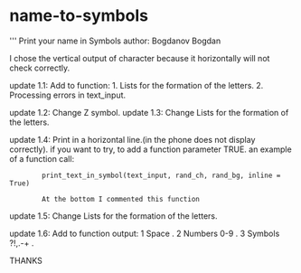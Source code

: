 # name-to-symbols
'''
Print your name in Symbols
author: Bogdanov Bogdan

I chose the vertical output of character because it horizontally will not check correctly.

update 1.1: Add to function:
            1. Lists for the formation of the letters.
            2. Processing errors in text_input.

update 1.2: Change Z symbol.
update 1.3: Change Lists for the formation of the letters.

update 1.4: Print in a horizontal line.(in the phone does not display correctly).
            if you want to try, to add a function parameter TRUE. an example of a function call:
            
            print_text_in_symbol(text_input, rand_ch, rand_bg, inline = True)
            
            At the bottom I commented this function

update 1.5: Change Lists for the formation of the letters.

update 1.6: Add to function output: 1 Space .
                                    2 Numbers 0-9 .
                                    3 Symbols ?!,.-+ .

THANKS
